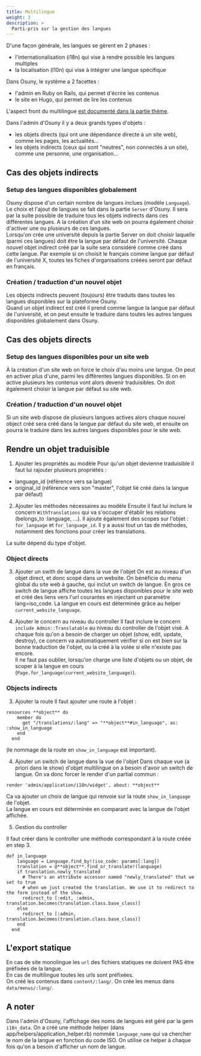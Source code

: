 ```yaml
---
title: Multilingue
weight: 3
description: >
  Parti-pris sur la gestion des langues
---
```


D'une façon générale, les langues se gèrent en 2 phases :
- l'internationalisation (i18n) qui vise à rendre possible les langues multiples
- la localisation (l10n) qui vise à intégrer une langue spécifique

Dans Osuny, le système a 2 facettes :
- l'admin en Ruby on Rails, qui permet d'écrire les contenus
- le site en Hugo, qui permet de lire les contenus

L'aspect front du multilingue [est documenté dans la partie thème](/docs/theme/architecture/multilingue/).  
  
Dans l'admin d'Osuny il y a deux grands types d'objets : 
- les objets directs (qui ont une dépendance directe à un site web), comme les pages, les actualités...
- les objets indirects (ceux qui sont "neutres", non connectés à un site), comme une personne, une organisation...

## Cas des objets indirects

### Setup des langues disponibles globalement
Osuny dispose d'un certain nombre de langues inclues (modèle `Language`). Le choix et l'ajout de langues se fait dans la partie `Server` d'Osuny. Il sera par la suite possible de traduire tous les objets indirects dans ces différentes langues. A la création d'un site web on pourra également choisir d'activer une ou plusieurs de ces langues.  
Lorsqu'on crée une université depuis la partie Server on doit choisir laquelle (parmi ces langues) doit être la langue par défaut de l'université. Chaque nouvel objet indirect créé par la suite sera considéré comme créé dans cette langue. Par exemple si on choisit le français comme langue par défaut de l'université X, toutes les fiches d'organisations créées seront par défaut en français.

### Création / traduction d'un nouvel objet
Les objects indirects peuvent (toujours) être traduits dans toutes les langues disponibles sur la plateforme Osuny.  
Quand un objet indirect est créé il prend comme langue la langue par défaut de l'université, et on peut ensuite le traduire dans toutes les autres langues disponibles globalement dans Osuny.

## Cas des objets directs

### Setup des langues disponibles pour un site web
À la création d'un site web on force le choix d'au moins une langue. On peut en activer plus d'une, parmi les différentes langues disponibles. Si on en active plusieurs les contenus vont alors devenir traduisibles. On doit également choisir la langue par défaut su site web.

### Création / traduction d'un nouvel objet
Si un site web dispose de plusieurs langues actives alors chaque nouvel object créé sera créé dans la langue par défaut du site web, et ensuite on pourra le traduire dans les autres langues disponibles pour le site web.

## Rendre un objet traduisible
1. Ajouter les propriétés au modèle
Pour qu'un objet devienne traduisible il faut lui rajouter plusieurs propriétés :
- language_id (référence vers sa langue)
- original_id (référence vers son "master", l'objet lié créé dans la langue par défaut)

2. Ajouter les méthodes nécessaires au modèle
Ensuite il faut lui inclure le concern `WithTranslations` qui va s'occuper d'établir les relations (belongs_to :language, ...). Il ajoute également des scopes sur l'objet : `for_language` et `for_language_id`. Il y a aussi tout un tas de méthodes, notamment des fonctions pour créer les translations.

La suite dépend du type d'objet.

### Object directs

3. Ajouter un swith de langue dans la vue de l'objet
On est au niveau d'un objet direct, et donc scopé dans un website. On bénéficie du menu global du site web à gauche, qui inclut un switch de langue. En gros ce switch de langue affiche toutes les langues disponibles pour le site web et créé des liens vers l'url courantes en injectant un paramètre lang=iso_code. 
La langue en cours est déterminée grâce au helper `current_website_language`.

4. Ajouter le concern au niveau du controller
Il faut inclure le concern `include Admin::Translatable` au niveau du controller de l'objet visé. A chaque fois qu'on a besoin de charger un objet (show, edit, update, destroy), ce concern va automatiquement vérifier si on est bien sur la bonne traduction de l'objet, ou la créé à la volée si elle n'existe pas encore.  
Il ne faut pas oublier, lorsqu'on charge une liste d'objets ou un objet, de scoper à la langue en cours (`Page.for_language(current_website_language)`).

### Objects indirects

3. Ajouter la route
Il faut ajouter une route à l'objet :

```
resources **object** do
    member do
      get "/translations/:lang" => "**object**#in_language", as: :show_in_language
    end
  end
```
(le nommage de la route en `show_in_language` est important).

4. Ajouter un switch de langue dans la vue de l'objet
Dans chaque vue (a priori dans le show) d'objet multilingue on a besoin d'avoir un switch de langue. On va donc forcer le render d'un partial commun :
```
render 'admin/application/i18n/widget', about: **object**
```
Ca va ajouter un choix de langue qui renvoie sur la route `show_in_language` de l'objet.  
La langue en cours est déterminée en comparant avec la langue de l'objet affichée.

5. Gestion du controller

Il faut créer dans le controller une méthode correspondant à la route créée en step 3.

```
def in_language
    language = Language.find_by!(iso_code: params[:lang])
    translation = @**object**.find_or_translate!(language)
    if translation.newly_translated
      # There's an attribute accessor named "newly_translated" that we set to true
      # when we just created the translation. We use it to redirect to the form instead of the show.
      redirect_to [:edit, :admin, translation.becomes(translation.class.base_class)]
    else
      redirect_to [:admin, translation.becomes(translation.class.base_class)]
    end
  end
```

## L'export statique

En cas de site monolingue les `url` des fichiers statiques ne doivent PAS être préfixées de la langue.  
En cas de multilingue toutes les urls sont préfixées.  
On créé les contenus dans `content/:lang/`.
On crée les menus dans `data/menus/:lang/`.  


## A noter
Dans l'admin d'Osuny, l'affichage des noms de langues est géré par la gem `i18n_data`. On a créé une méthode helper (dans app/helpers/application_helper.rb) nommée `language_name` qui va chercher le nom de la langue en fonction du code ISO. On utilise ce helper à chaque fois qu'on a besoin d'afficher un nom de langue.